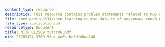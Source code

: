 ```yaml
---
content_type: resource
description: This resource contains problem statements related to MOS device data.
file: /media/https%3A/open-learning-course-data-rc.s3.amazonaws.com/6-012-microelectronic-devices-and-circuits-spring-2009/25705424376993ae4e0bbc8dfd0aa140_MIT6_012S09_tutor06.pdf
file_type: application/pdf
resourcetype: Document
title: MIT6_012S09_tutor06.pdf
uid: 25705424-3769-93ae-4e0b-bc8dfd0aa140
---
```

